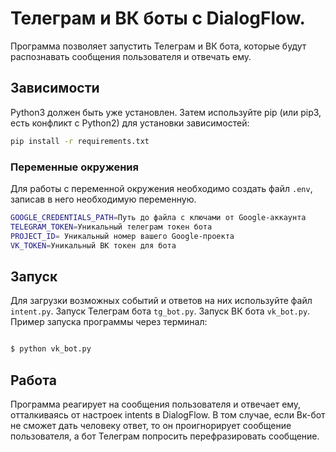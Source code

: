 # Телеграм и ВК боты c DialogFlow.
Программа позволяет запустить Телеграм и ВК бота, которые будут распознавать сообщения пользователя и отвечать ему.

## Зависимости
Python3 должен быть уже установлен. Затем используйте pip (или pip3, есть конфликт с Python2) для установки зависимостей:

```bash
pip install -r requirements.txt
```

### Переменные окружения
Для работы с переменной окружения необходимо создать файл ```.env```, записав в него необходимую переменную.
```bash
GOOGLE_CREDENTIALS_PATH=Путь до файла с ключами от Google-аккаунта
TELEGRAM_TOKEN=Уникальный телеграм токен бота
PROJECT_ID= Уникальный номер вашего Google-проекта
VK_TOKEN=Уникальный ВК токен для бота
```
## Запуск

Для загрузки возможных событий и ответов на них используйте файл ```intent.py```. Запуск Телеграм бота ```tg_bot.py```. Запуск ВК бота ```vk_bot.py```.
Пример запуска программы через терминал:
```bash

$ python vk_bot.py

```
## Работа
Программа реагирует на сообщения пользователя и отвечает ему, отталкиваясь от настроек intents в DialogFlow. В том случае, если Вк-бот не сможет дать человеку ответ, то он проигнорирует сообщение пользователя, а бот Телеграм попросить перефразировать сообщение.
